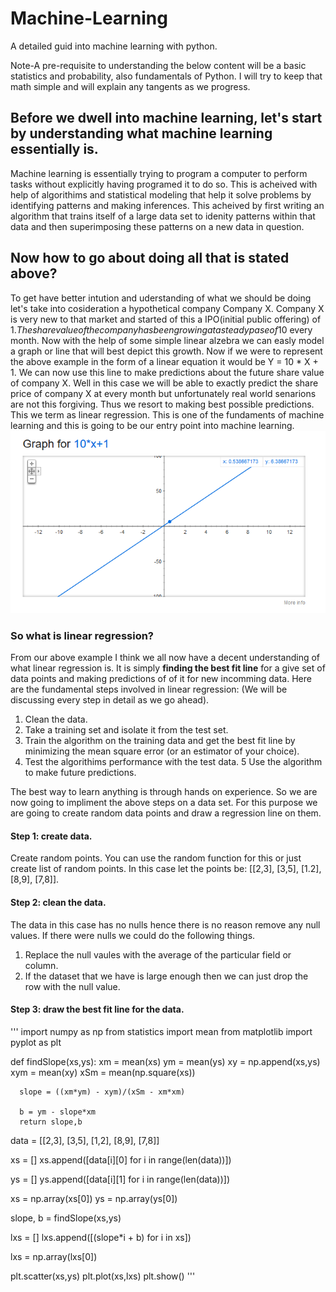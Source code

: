 # Machine-Learning
A detailed guid into machine learning with python.

Note-A pre-requisite to understanding the below content will be a basic statistics and probability, also fundamentals of Python. I will try to keep that math simple and will explain any tangents as we progress. 

## Before we dwell into machine learning, let's start by understanding what machine learning essentially is.

  Machine learning is essentially trying to program a computer to perform tasks without explicitly having programed it to do so. This is acheived with help of algorithims and statistical modeling that help it solve problems by identifying patterns and making inferences. 
  This acheived by first writing an algorithm that trains itself of a large data set to idenity patterns within that data and then superimposing these patterns on a new data in question. 
  
## Now how to go about doing all that is stated above?

  To get have better intution and uderstanding of what we should be doing let's take into cosideration a hypothetical company Company X. Company X is very new to that market and started of this a IPO(initial public offering) of 1$. The share value of the company has been growing at a steady pase of 10$ every month. Now with the help of some simple linear alzebra we can easly model a graph or line that will best depict this growth. Now if we were to represent the above example in the form of a linear equation it would be Y = 10 * X + 1. We can now use this line to make predictions about the future share value of company X. Well in this case we will be able to exactly predict the share price of company X at every month but unfortunately real world senarions are not this forgiving. Thus we resort to making best possible predictions. This we term as linear regression. This is one of the fundaments of machine learning and this is going to be our entry point into machine learning.  
![alt text](images/yx10.png)
  
### So what is linear regression?

  From our above example I think we all now have a decent understanding of what linear regression is. It is simply **finding the best fit line** for a give set of data points and making predictions of of it for new incomming data.
  Here are the fundamental steps involved in linear regression: (We will be discussing every step in detail as we go ahead).
  1. Clean the data.
  2. Take a training set and isolate it from the test set.
  3. Train the algorithm on the training data and get the best fit line by minimizing the mean square error (or an estimator of your choice).
  4. Test the algorithims performance with the test data. 
  5 Use the algorithm to make future predictions.
  
The best way to learn anything is through hands on experience. So we are now going to impliment the above steps on a data set. For this purpose we are going to create random data points and draw a regression line on them. 

#### Step 1: create data.
  Create random points. You can use the random function for this or just create list of random points. In this case let the points be:
  [[2,3], [3,5], [1.2], [8,9], [7,8]].
#### Step 2: clean the data.
  The data in this case has no nulls hence there is no reason remove any null values. If there were nulls we could do the following things. 
  1. Replace the null vaules with the average of the particular field or column.
  2. If the dataset that we have is large enough then we can just drop the row with the null value.
#### Step 3: draw the best fit line for the data.
  '''
  import numpy as np
  from statistics import mean
  from matplotlib import pyplot as plt

  def findSlope(xs,ys):
      xm = mean(xs)
      ym = mean(ys)
      xy = np.append(xs,ys)
      xym = mean(xy)
      xSm = mean(np.square(xs))

      slope = ((xm*ym) - xym)/(xSm - xm*xm)

      b = ym - slope*xm
      return slope,b

  data = [[2,3], [3,5], [1,2], [8,9], [7,8]]

  xs   = []
  xs.append([data[i][0] for i in range(len(data))])

  ys = []
  ys.append([data[i][1] for i in range(len(data))])

  xs = np.array(xs[0])
  ys = np.array(ys[0])

  slope, b = findSlope(xs,ys)

  lxs = []
  lxs.append([(slope*i + b) for i in xs])

  lxs = np.array(lxs[0])

  plt.scatter(xs,ys)
  plt.plot(xs,lxs)
  plt.show()
'''

